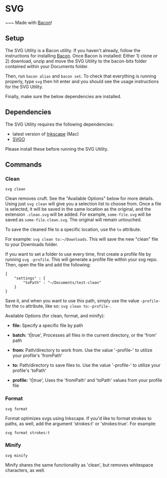 # SVG #

\~\~\~ Made with [Bacon](https://github.com/jaderigby/bacon)!

## Setup ##

The SVG Utility is a Bacon utility.  If you haven't already, follow the instructions for installing [Bacon](https://github.com/jaderigby/bacon#setup).  Once Bacon is installed: Either 1) clone or 2) download, unzip and move the SVG Utility to the bacon-bits folder contained within your Documents folder.

Then, run `bacon alias` and `bacon set`.  To check that everything is running properly, type `svg` then hit enter and you should see the usage instructions for the SVG Utility.

Finally, make sure the below dependencies are installed.

## Dependencies ##

The SVG Utility requires the following dependencies:

- latest version of [Inkscape](https://inkscape.org/release/inkscape-1.1.2/) (Mac)
- [SVGO](https://github.com/svg/svgo#installation)

Please install these before running the SVG Utility.

## Commands ##

### Clean ###

`svg clean`

Clean removes cruft. See the "Available Options" below for more details.  Using just `svg clean` will give you a selection list to choose from.  Once a file is selected, it will be saved in the same location as the original, and the extension `.clean.svg` will be added.  For example, `some-file.svg` will be saved as `some-file.clean.svg`.  The original will remain untouched.

To save the cleaned file to a specific location, use the `to` attribute.

For example: `svg clean to:~/Downloads`.  This will save the new "clean" file to your Downloads folder.

If you want to set a folder to use every time, first create a profile file by running `svg -profile`.  This will generate a profile file within your svg repo.  Then, open the file and add the following:

```
{
	"settings" : {
		"toPath" : "~/Documents/test-clean"
	}
}
```

Save it, and when you want to use this path, simply use the value `-profile-` for the `to` attribute, like so:  `svg clean to:-profile-`.


Available Options (for clean, format, and minify):

- __file:__           Specify a specific file by path

- __batch:__          't|true', Processes all files in the current directory, or the 'from' path

- __from:__           Path/directory to work from.
Use the value '-profile-' to utilize your profile's 'fromPath'

- __to:__             Path/directory to save files to.
                Use the value '-profile-' to utilize your profile's 'toPath'

- __profile:__        't|true', Uses the 'fromPath' and 'toPath' values from your profile file

### Format ###

`svg format`

Format optimizes svgs using Inkscape.  If you'd like to format strokes to paths, as well, add the argument 'strokes:t' or 'strokes:true'. For example:

```
svg format strokes:t

```

### Minify ###

`svg minify`

Minify shares the same functionality as 'clean', but removes whitespace characters, as well.